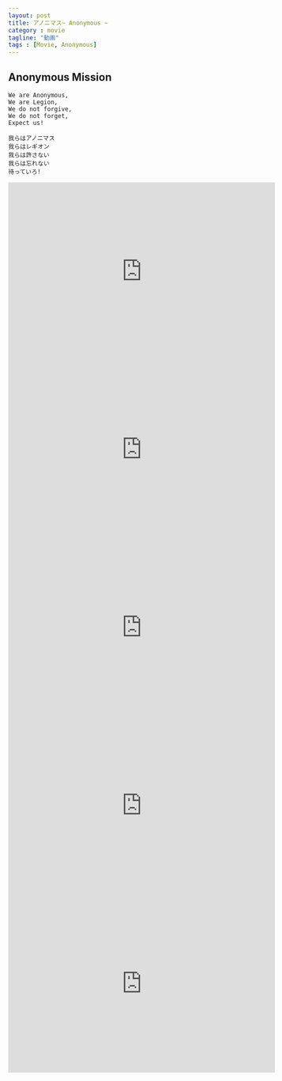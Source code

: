 ```yaml
---
layout: post
title: アノニマス~ Anonymous ~
category : movie
tagline: "動画"
tags : [Movie, Anonymous]
---
```


## Anonymous Mission

    We are Anonymous,
    We are Legion,
    We do not forgive,
    We do not forget,
    Expect us!

    我らはアノニマス
    我らはレギオン
    我らは許さない
    我らは忘れない
    待っていろ!
    

<iframe width="540" height="360" src="https://www.youtube.com/embed/DtuSby22Ep8" frameborder="0" allowfullscreen></iframe>

<iframe width="540" height="360" src="https://www.youtube.com/embed/2w4fN3_SMFc" frameborder="0" allowfullscreen></iframe>

<iframe width="540" height="360" src="https://www.youtube.com/embed/ZofNFYutC-U" frameborder="0" allowfullscreen></iframe>

<iframe width="540" height="360" src="https://www.youtube.com/embed/c6ZxQinzET4" frameborder="0" allowfullscreen></iframe>

<iframe width="540" height="360" src="https://www.youtube.com/embed/HB8ri_-DUg8" frameborder="0" allowfullscreen></iframe>
